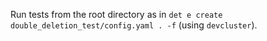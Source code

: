 Run tests from the root directory as in `det e create double_deletion_test/config.yaml . -f` (using `devcluster`).
